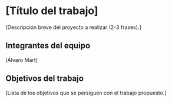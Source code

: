 # [Título del trabajo]

[Descripción breve del proyecto a realizar (2-3 frases).]

## Integrantes del equipo

[Álvaro Mart]

## Objetivos del trabajo

[Lista de los objetivos que se persiguen con el trabajo propuesto.]
